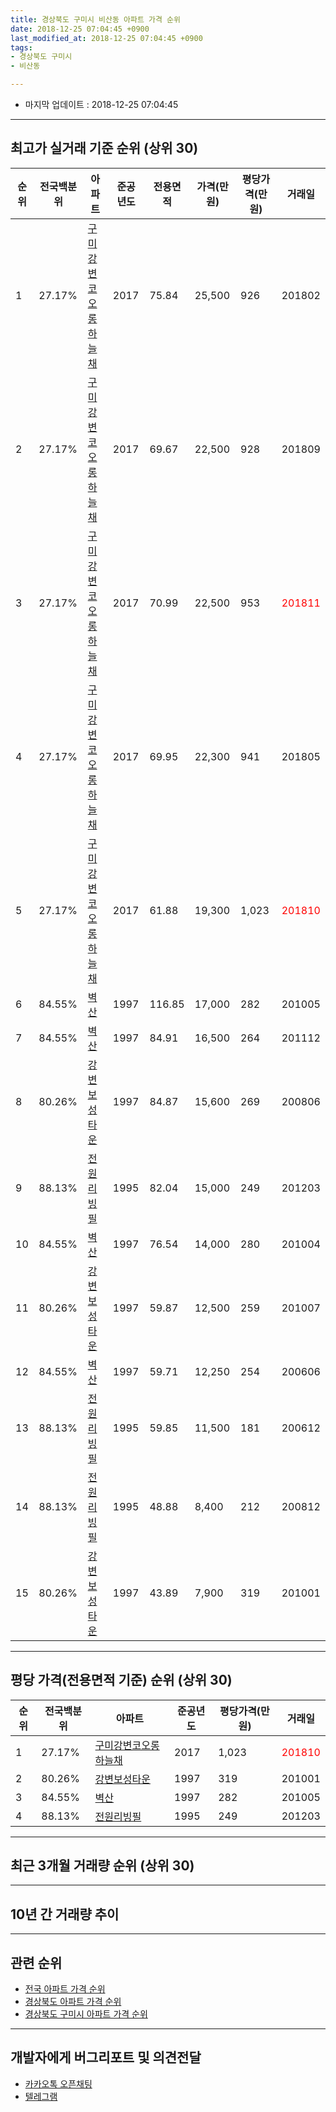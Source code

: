 ```yaml
---
title: 경상북도 구미시 비산동 아파트 가격 순위
date: 2018-12-25 07:04:45 +0900
last_modified_at: 2018-12-25 07:04:45 +0900
tags:
- 경상북도 구미시
- 비산동

---
```


* 마지막 업데이트 : 2018-12-25 07:04:45

---

## 최고가 실거래 기준 순위 (상위 30)


|순위|전국백분위|아파트|준공년도|전용면적|가격(만원)|평당가격(만원)|거래일|
|---|---|---|---|---|---|---|---|
|1|27.17%|[구미강변코오롱하늘채](https://search.naver.com/search.naver?query=%EA%B2%BD%EC%83%81%EB%B6%81%EB%8F%84+%EA%B5%AC%EB%AF%B8%EC%8B%9C+%EB%B9%84%EC%82%B0%EB%8F%99+%EA%B5%AC%EB%AF%B8%EA%B0%95%EB%B3%80%EC%BD%94%EC%98%A4%EB%A1%B1%ED%95%98%EB%8A%98%EC%B1%84)|2017|75.84|25,500|926|201802|
|2|27.17%|[구미강변코오롱하늘채](https://search.naver.com/search.naver?query=%EA%B2%BD%EC%83%81%EB%B6%81%EB%8F%84+%EA%B5%AC%EB%AF%B8%EC%8B%9C+%EB%B9%84%EC%82%B0%EB%8F%99+%EA%B5%AC%EB%AF%B8%EA%B0%95%EB%B3%80%EC%BD%94%EC%98%A4%EB%A1%B1%ED%95%98%EB%8A%98%EC%B1%84)|2017|69.67|22,500|928|201809|
|3|27.17%|[구미강변코오롱하늘채](https://search.naver.com/search.naver?query=%EA%B2%BD%EC%83%81%EB%B6%81%EB%8F%84+%EA%B5%AC%EB%AF%B8%EC%8B%9C+%EB%B9%84%EC%82%B0%EB%8F%99+%EA%B5%AC%EB%AF%B8%EA%B0%95%EB%B3%80%EC%BD%94%EC%98%A4%EB%A1%B1%ED%95%98%EB%8A%98%EC%B1%84)|2017|70.99|22,500|953|<span style="color:red">201811</span>|
|4|27.17%|[구미강변코오롱하늘채](https://search.naver.com/search.naver?query=%EA%B2%BD%EC%83%81%EB%B6%81%EB%8F%84+%EA%B5%AC%EB%AF%B8%EC%8B%9C+%EB%B9%84%EC%82%B0%EB%8F%99+%EA%B5%AC%EB%AF%B8%EA%B0%95%EB%B3%80%EC%BD%94%EC%98%A4%EB%A1%B1%ED%95%98%EB%8A%98%EC%B1%84)|2017|69.95|22,300|941|201805|
|5|27.17%|[구미강변코오롱하늘채](https://search.naver.com/search.naver?query=%EA%B2%BD%EC%83%81%EB%B6%81%EB%8F%84+%EA%B5%AC%EB%AF%B8%EC%8B%9C+%EB%B9%84%EC%82%B0%EB%8F%99+%EA%B5%AC%EB%AF%B8%EA%B0%95%EB%B3%80%EC%BD%94%EC%98%A4%EB%A1%B1%ED%95%98%EB%8A%98%EC%B1%84)|2017|61.88|19,300|1,023|<span style="color:red">201810</span>|
|6|84.55%|[벽산](https://search.naver.com/search.naver?query=%EA%B2%BD%EC%83%81%EB%B6%81%EB%8F%84+%EA%B5%AC%EB%AF%B8%EC%8B%9C+%EB%B9%84%EC%82%B0%EB%8F%99+%EB%B2%BD%EC%82%B0)|1997|116.85|17,000|282|201005|
|7|84.55%|[벽산](https://search.naver.com/search.naver?query=%EA%B2%BD%EC%83%81%EB%B6%81%EB%8F%84+%EA%B5%AC%EB%AF%B8%EC%8B%9C+%EB%B9%84%EC%82%B0%EB%8F%99+%EB%B2%BD%EC%82%B0)|1997|84.91|16,500|264|201112|
|8|80.26%|[강변보성타운](https://search.naver.com/search.naver?query=%EA%B2%BD%EC%83%81%EB%B6%81%EB%8F%84+%EA%B5%AC%EB%AF%B8%EC%8B%9C+%EB%B9%84%EC%82%B0%EB%8F%99+%EA%B0%95%EB%B3%80%EB%B3%B4%EC%84%B1%ED%83%80%EC%9A%B4)|1997|84.87|15,600|269|200806|
|9|88.13%|[전원리빙필](https://search.naver.com/search.naver?query=%EA%B2%BD%EC%83%81%EB%B6%81%EB%8F%84+%EA%B5%AC%EB%AF%B8%EC%8B%9C+%EB%B9%84%EC%82%B0%EB%8F%99+%EC%A0%84%EC%9B%90%EB%A6%AC%EB%B9%99%ED%95%84)|1995|82.04|15,000|249|201203|
|10|84.55%|[벽산](https://search.naver.com/search.naver?query=%EA%B2%BD%EC%83%81%EB%B6%81%EB%8F%84+%EA%B5%AC%EB%AF%B8%EC%8B%9C+%EB%B9%84%EC%82%B0%EB%8F%99+%EB%B2%BD%EC%82%B0)|1997|76.54|14,000|280|201004|
|11|80.26%|[강변보성타운](https://search.naver.com/search.naver?query=%EA%B2%BD%EC%83%81%EB%B6%81%EB%8F%84+%EA%B5%AC%EB%AF%B8%EC%8B%9C+%EB%B9%84%EC%82%B0%EB%8F%99+%EA%B0%95%EB%B3%80%EB%B3%B4%EC%84%B1%ED%83%80%EC%9A%B4)|1997|59.87|12,500|259|201007|
|12|84.55%|[벽산](https://search.naver.com/search.naver?query=%EA%B2%BD%EC%83%81%EB%B6%81%EB%8F%84+%EA%B5%AC%EB%AF%B8%EC%8B%9C+%EB%B9%84%EC%82%B0%EB%8F%99+%EB%B2%BD%EC%82%B0)|1997|59.71|12,250|254|200606|
|13|88.13%|[전원리빙필](https://search.naver.com/search.naver?query=%EA%B2%BD%EC%83%81%EB%B6%81%EB%8F%84+%EA%B5%AC%EB%AF%B8%EC%8B%9C+%EB%B9%84%EC%82%B0%EB%8F%99+%EC%A0%84%EC%9B%90%EB%A6%AC%EB%B9%99%ED%95%84)|1995|59.85|11,500|181|200612|
|14|88.13%|[전원리빙필](https://search.naver.com/search.naver?query=%EA%B2%BD%EC%83%81%EB%B6%81%EB%8F%84+%EA%B5%AC%EB%AF%B8%EC%8B%9C+%EB%B9%84%EC%82%B0%EB%8F%99+%EC%A0%84%EC%9B%90%EB%A6%AC%EB%B9%99%ED%95%84)|1995|48.88|8,400|212|200812|
|15|80.26%|[강변보성타운](https://search.naver.com/search.naver?query=%EA%B2%BD%EC%83%81%EB%B6%81%EB%8F%84+%EA%B5%AC%EB%AF%B8%EC%8B%9C+%EB%B9%84%EC%82%B0%EB%8F%99+%EA%B0%95%EB%B3%80%EB%B3%B4%EC%84%B1%ED%83%80%EC%9A%B4)|1997|43.89|7,900|319|201001|


---

## 평당 가격(전용면적 기준) 순위 (상위 30)


|순위|전국백분위|아파트|준공년도|평당가격(만원)|거래일|
|---|---|---|---|---|---|
|1|27.17%|[구미강변코오롱하늘채](https://search.naver.com/search.naver?query=%EA%B2%BD%EC%83%81%EB%B6%81%EB%8F%84+%EA%B5%AC%EB%AF%B8%EC%8B%9C+%EB%B9%84%EC%82%B0%EB%8F%99+%EA%B5%AC%EB%AF%B8%EA%B0%95%EB%B3%80%EC%BD%94%EC%98%A4%EB%A1%B1%ED%95%98%EB%8A%98%EC%B1%84)|2017|1,023|<span style="color:red">201810</span>|
|2|80.26%|[강변보성타운](https://search.naver.com/search.naver?query=%EA%B2%BD%EC%83%81%EB%B6%81%EB%8F%84+%EA%B5%AC%EB%AF%B8%EC%8B%9C+%EB%B9%84%EC%82%B0%EB%8F%99+%EA%B0%95%EB%B3%80%EB%B3%B4%EC%84%B1%ED%83%80%EC%9A%B4)|1997|319|201001|
|3|84.55%|[벽산](https://search.naver.com/search.naver?query=%EA%B2%BD%EC%83%81%EB%B6%81%EB%8F%84+%EA%B5%AC%EB%AF%B8%EC%8B%9C+%EB%B9%84%EC%82%B0%EB%8F%99+%EB%B2%BD%EC%82%B0)|1997|282|201005|
|4|88.13%|[전원리빙필](https://search.naver.com/search.naver?query=%EA%B2%BD%EC%83%81%EB%B6%81%EB%8F%84+%EA%B5%AC%EB%AF%B8%EC%8B%9C+%EB%B9%84%EC%82%B0%EB%8F%99+%EC%A0%84%EC%9B%90%EB%A6%AC%EB%B9%99%ED%95%84)|1995|249|201203|


---

## 최근 3개월 거래량 순위 (상위 30)


<div style="width:100%;">
    <canvas id="deal_count_ranking" height="250"></canvas>
</div>


<script>
new Chart(document.getElementById("deal_count_ranking"), {
    type: 'horizontalBar',
    data: {
        labels: ['구미강변코오롱하늘채', '강변보성타운', '벽산', '전원리빙필'],
        datasets: [{
            label: '실거래 수',
            data: [7, 4, 4, 2],
            borderColor: "rgba(255, 0, 128, 1)",
            backgroundColor: "rgba(255, 0, 128, 0.5)",
            fill: false,
        }]
    },
    options: {
        responsive: true,
        title: {
            display: true,
            text: '최근 3개월 거래량 순위'
        },
        tooltips: {
            mode: 'index',
            intersect: false,
            callbacks: {
                title: function(tooltipItems, data) {
                    return "실거래 수:";
                },
                label: function(tooltipItem, data) {
                    return data.labels[tooltipItem.index] + ": " + tooltipItem.xLabel;
                }
            }
        },
        hover: {
            mode: 'nearest',
            intersect: true
        },
        scales: {
            xAxes: [{
                display: true,
                scaleLabel: {
                    display: true,
                    labelString: '실거래 수'
                },
                ticks: {
                    suggestedMin: 0,
                }
            }],
            yAxes: [{
                display: true,
                ticks: {
                    autoSkip: false,
                    callback: function(value, index, values) {
                        if (value.length > 15)
                            return value.substr(0, 13) + "...";
                        else
                            return value;
                    }
                },
                scaleLabel: {
                    display: false,
                }
            }]
        }
    }
});

</script>


---

## 10년 간 거래량 추이


<div style="width:100%;">
    <canvas id="deal_progress" height="250"></canvas>
</div>

<script>
new Chart(document.getElementById("deal_progress"), {
    type: 'line',
    data: {
        labels: ['200812','200901','200902','200903','200904','200905','200906','200907','200908','200909','200910','200911','200912','201001','201002','201003','201004','201005','201006','201007','201008','201009','201010','201011','201012','201101','201102','201103','201104','201105','201106','201107','201108','201109','201110','201111','201112','201201','201202','201203','201204','201205','201206','201207','201208','201209','201210','201211','201212','201301','201302','201303','201304','201305','201306','201307','201308','201309','201310','201311','201312','201401','201402','201403','201404','201405','201406','201407','201408','201409','201410','201411','201412','201501','201502','201503','201504','201505','201506','201507','201508','201509','201510','201511','201512','201601','201602','201603','201604','201605','201606','201607','201608','201609','201610','201611','201612','201701','201702','201703','201704','201705','201706','201707','201708','201709','201710','201711','201712','201801','201802','201803','201804','201805','201806','201807','201808','201809','201810','201811','201812'],
        datasets: [{
            label: '실거래 수',
            pointRadius: 1,
            data: [14, 3, 8, 4, 3, 1, 6, 8, 15, 9, 8, 10, 7, 10, 8, 8, 8, 8, 5, 14, 5, 6, 8, 8, 12, 13, 10, 10, 13, 19, 19, 9, 13, 5, 11, 10, 9, 3, 15, 12, 10, 2, 8, 3, 8, 2, 7, 10, 7, 8, 10, 10, 12, 12, 9, 7, 8, 4, 6, 5, 3, 6, 8, 7, 7, 10, 7, 9, 8, 14, 6, 8, 4, 11, 3, 9, 8, 20, 4, 9, 4, 8, 7, 8, 2, 1, 4, 7, 8, 3, 7, 6, 5, 6, 10, 3, 3, 2, 0, 3, 5, 3, 7, 4, 7, 6, 8, 5, 8, 3, 6, 3, 4, 6, 4, 9, 9, 6, 10, 6, 1],
            borderColor: "rgba(255, 201, 14, 1)",
            backgroundColor: "rgba(255, 201, 14, 0.5)",
            fill: true,
        }]
    },
    options: {
        responsive: true,
        title: {
            display: true,
            text: '10년간 거래량 추이'
        },
        tooltips: {
            mode: 'index',
            intersect: false,
        },
        hover: {
            mode: 'nearest',
            intersect: true
        },
        scales: {
            xAxes: [{
                display: true,
                scaleLabel: {
                    display: true,
                    labelString: '년/월'
                }
            }],
            yAxes: [{
                display: true,
                ticks: {
                    suggestedMin: 0,
                },
                scaleLabel: {
                    display: true,
                    labelString: '실거래 수'
                }
            }]
        }
    }
});

</script>


---

## 관련 순위

- [전국 아파트 가격 순위](https://inasie.github.io/apt-ranking/전국)
- [경상북도 아파트 가격 순위](https://inasie.github.io/apt-ranking/경상북도)
- [경상북도 구미시 아파트 가격 순위](https://inasie.github.io/apt-ranking/경상북도-구미시)


---

## 개발자에게 버그리포트 및 의견전달

- [카카오톡 오픈채팅](https://open.kakao.com/o/gLJUAP4)
- [텔레그램](https://t.me/inasie)

